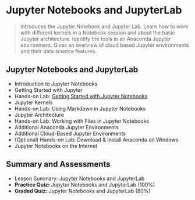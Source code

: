# Jupyter Notebooks and JupyterLab
> Introduces the Jupyter Notebook and Jupyter Lab. Learn how to work with different kernels in a Notebook session and about the basic Jupyter architecture. Identify the tools in an Anaconda Jupyter environment. Gives an overview of cloud based Jupyter environments and their data science features.
## Jupyter Notebooks and JupyterLab
- Introduction to Jupyter Notebooks
- Getting Started with Jupyter
- Hands-on Lab: [Getting Started with Jupyter Notebooks](https://github.com/KailaniBailey/IBM-Data-Science-Professional-Certificate/blob/main/02.%20Tools%20for%20Data%20Science/Week%204%3A%20Jupyter%20Notebooks%20and%20JupyterLab/Getting_Started_with_JupyterNotebook.ipynb)
- Jupyter Kernels
- Hands-on Lab: Using Markdown in Jupyter Notebooks
- Jupyter Architecture
- Hands-on Lab: Working with Files in Jupyter Notebooks
- Additional Anaconda Jupyter Environments
- Additional Cloud-Based Jupyter Environments
- (Optional) Hands-on Lab: Download & Install Anaconda on Windows
- Jupyter Notebooks on the Internet
## Summary and Assessments
- Lesson Summary: Jupyter Notebooks and JupyterLab
- **Practice Quiz:** Jupyter Notebooks and JupyterLab (100%)
- **Graded Quiz:** Jupyter Notebooks and JupyterLab (80%)
